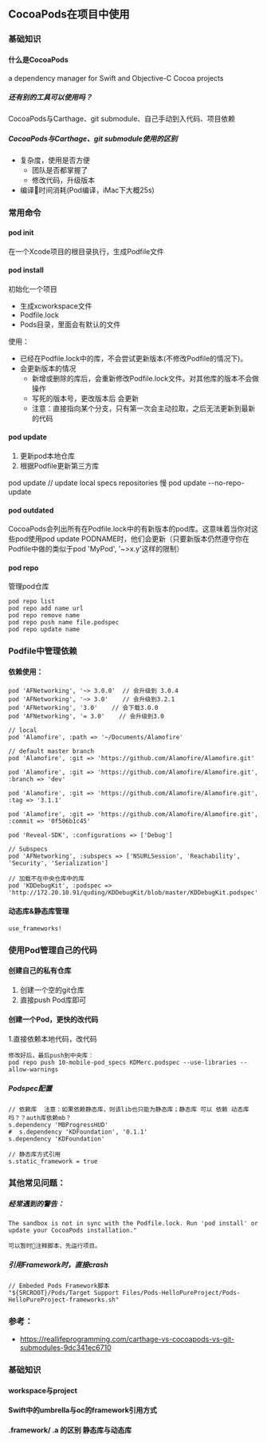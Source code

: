 
## CocoaPods在项目中使用

### 基础知识
#### 什么是CocoaPods
a dependency manager for Swift and Objective-C Cocoa projects

##### 还有别的工具可以使用吗？
CocoaPods与Carthage、git submodule、自己手动到入代码、项目依赖

##### CocoaPods与Carthage、git submodule使用的区别

- 复杂度，使用是否方便
    - 团队是否都掌握了
    - 修改代码，升级版本
- 编译时间消耗(Pod编译，iMac下大概25s) 

### 常用命令

#### pod init 

在一个Xcode项目的根目录执行，生成Podfile文件

#### pod install

初始化一个项目

- 生成xcworkspace文件
- Podfile.lock
- Pods目录，里面会有默认的文件

使用：
- 已经在Podfile.lock中的库，不会尝试更新版本(不修改Podfile的情况下)。
- 会更新版本的情况
    - 新增或删除的库后，会重新修改Podfile.lock文件。对其他库的版本不会做操作
    - 写死的版本号，更改版本后 会更新
    - 注意：直接指向某个分支，只有第一次会主动拉取，之后无法更新到最新的代码

#### pod update

1. 更新pod本地仓库
2. 根据Podfile更新第三方库

pod update // update local specs repositories  慢
pod update --no-repo-update 

#### pod outdated
CocoaPods会列出所有在Podfile.lock中的有新版本的pod库。这意味着当你对这些pod使用pod update PODNAME时，他们会更新（只要新版本仍然遵守你在Podfile中做的类似于pod 'MyPod', '~>x.y'这样的限制）

#### pod repo

管理pod仓库

    pod repo list
    pod repo add name url
    pod repo remove name
    pod repo push name file.podspec
    pod repo update name


### Podfile中管理依赖

#### 依赖使用：

    pod 'AFNetworking', '~> 3.0.0'  // 会升级到 3.0.4
    pod 'AFNetworking', '~> 3.0'    // 会升级到3.2.1
    pod 'AFNetworking', '3.0'    // 会下载3.0.0
    pod 'AFNetworking', '= 3.0'    // 会升级到3.0

    // local
    pod 'Alamofire', :path => '~/Documents/Alamofire'

    // default master branch
    pod 'Alamofire', :git => 'https://github.com/Alamofire/Alamofire.git' 
    
    pod 'Alamofire', :git => 'https://github.com/Alamofire/Alamofire.git', :branch => 'dev'
    
    pod 'Alamofire', :git => 'https://github.com/Alamofire/Alamofire.git', :tag => '3.1.1'

    pod 'Alamofire', :git => 'https://github.com/Alamofire/Alamofire.git', :commit => '0f506b1c45'

    pod 'Reveal-SDK', :configurations => ['Debug']

    // Subspecs
    pod 'AFNetworking', :subspecs => ['NSURLSession', 'Reachability', 'Security', 'Serialization']

    // 加载不在中央仓库中的库
    pod 'KDDebugKit', :podspec => 'http://172.20.10.91/quding/KDDebugKit/blob/master/KDDebugKit.podspec'


#### 动态库&静态库管理
   
    use_frameworks!

### 使用Pod管理自己的代码

#### 创建自己的私有仓库

1. 创建一个空的git仓库
2. 直接push Pod库即可

#### 创建一个Pod，更快的改代码

1.直接依赖本地代码，改代码

    修改好后，最后push到中央库：
    pod repo push 10-mobile-pod_specs KDMerc.podspec --use-libraries --allow-warnings

##### Podspec配置
    
    // 依赖库  注意：如果依赖静态库，则该lib也只能为静态库；静态库 可以 依赖 动态库吗？？auth库依赖mb？
    s.dependency 'MBProgressHUD'
    #  s.dependency 'KDFoundation', '0.1.1'
    s.dependency 'KDFoundation'

    // 静态库方式引用
    s.static_framework = true




### 其他常见问题：

##### 经常遇到的警告：

    The sandbox is not in sync with the Podfile.lock. Run 'pod install' or update your CocoaPods installation."

    可以暂时注释脚本，先运行项目。


##### 引用Framework时，直接crash
    
    // Embeded Pods Framework脚本
    "${SRCROOT}/Pods/Target Support Files/Pods-HelloPureProject/Pods-HelloPureProject-frameworks.sh"

### 参考：

- https://reallifeprogramming.com/carthage-vs-cocoapods-vs-git-submodules-9dc341ec6710

### 基础知识

#### workspace与project

#### Swift中的umbrella与oc的framework引用方式

#### .framework/ .a 的区别  静态库与动态库
